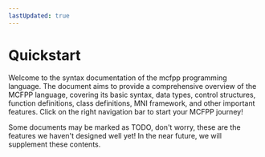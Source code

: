 ```yaml
---
lastUpdated: true
---
```


# Quickstart

Welcome to the syntax documentation of the mcfpp programming language. The document aims to provide a comprehensive overview of the MCFPP language, covering its basic syntax, data types, control structures, function definitions, class definitions, MNI framework, and other important features. Click on the right navigation bar to start your MCFPP journey!

Some documents may be marked as TODO, don't worry, these are the features we haven't designed well yet! In the near future, we will supplement these contents.
